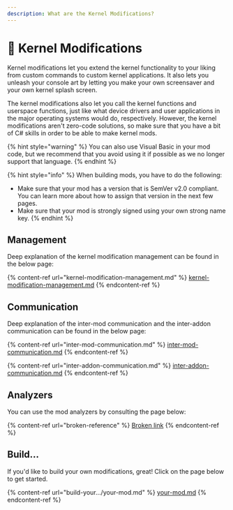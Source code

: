 ```yaml
---
description: What are the Kernel Modifications?
---
```


# 🧰 Kernel Modifications

Kernel modifications let you extend the kernel functionality to your liking from custom commands to custom kernel applications. It also lets you unleash your console art by letting you make your own screensaver and your own kernel splash screen.

The kernel modifications also let you call the kernel functions and userspace functions, just like what device drivers and user applications in the major operating systems would do, respectively. However, the kernel modifications aren't zero-code solutions, so make sure that you have a bit of C# skills in order to be able to make kernel mods.

{% hint style="warning" %}
You can also use Visual Basic in your mod code, but we recommend that you avoid using it if possible as we no longer support that language.
{% endhint %}

{% hint style="info" %}
When building mods, you have to do the following:

* Make sure that your mod has a version that is SemVer v2.0 compliant. You can learn more about how to assign that version in the next few pages.
* Make sure that your mod is strongly signed using your own strong name key.
{% endhint %}

## Management

Deep explanation of the kernel modification management can be found in the below page:

{% content-ref url="kernel-modification-management.md" %}
[kernel-modification-management.md](kernel-modification-management.md)
{% endcontent-ref %}

## Communication

Deep explanation of the inter-mod communication and the inter-addon communication can be found in the below page:

{% content-ref url="inter-mod-communication.md" %}
[inter-mod-communication.md](inter-mod-communication.md)
{% endcontent-ref %}

{% content-ref url="inter-addon-communication.md" %}
[inter-addon-communication.md](inter-addon-communication.md)
{% endcontent-ref %}

## Analyzers

You can use the mod analyzers by consulting the page below:

{% content-ref url="broken-reference" %}
[Broken link](broken-reference)
{% endcontent-ref %}

## Build...

If you'd like to build your own modifications, great! Click on the page below to get started.

{% content-ref url="build-your.../your-mod.md" %}
[your-mod.md](build-your.../your-mod.md)
{% endcontent-ref %}
